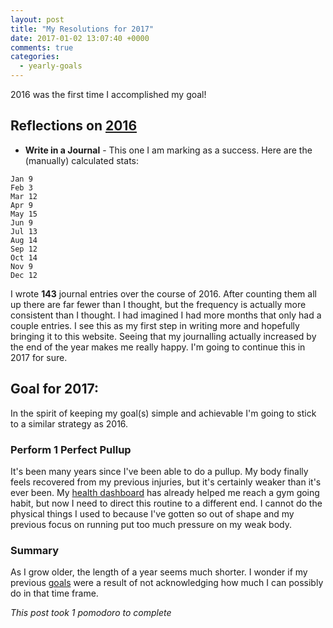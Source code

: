 ```yaml
---
layout: post
title: "My Resolutions for 2017"
date: 2017-01-02 13:07:40 +0000
comments: true
categories:
  - yearly-goals
---
```


2016 was the first time I accomplished my goal!

## Reflections on [2016][2016-post]


* **Write in a Journal** - This one I am marking as a success.  Here are the (manually) calculated stats:

```
Jan 9
Feb 3
Mar 12
Apr 9
May 15
Jun 9
Jul 13
Aug 14
Sep 12
Oct 14
Nov 9
Dec 12
```

I wrote **143** journal entries over the course of 2016.  After counting them all up there are far fewer than I thought,
but the frequency is actually more consistent than I thought. I had imagined I had more months that only had a couple
entries. I see this as my first step in writing more and hopefully bringing it to this website. Seeing that my
journalling actually increased by the end of the year makes me really happy. I'm going to continue this in 2017 for
sure.

[2016-post]: /my-resolutions-for-2016/

## Goal for 2017:

In the spirit of keeping my goal(s) simple and achievable I'm going to stick to a similar strategy as 2016.

### Perform 1 Perfect Pullup

It's been many years since I've been able to do a pullup. My body finally feels recovered from my previous injuries, but
it's certainly weaker than it's ever been. My [health dashboard][health-dashboard] has already helped me reach a gym
going habit, but now I need to direct this routine to a different end. I cannot do the physical things I used to because
I've gotten so out of shape and my previous focus on running put too much pressure on my weak body.

[health-dashboard]: /health/

### Summary

As I grow older, the length of a year seems much shorter. I wonder if my previous [goals][goals] were a result of not
acknowledging how much I can possibly do in that time frame.

[goals]: /yearly-goals/

*This post took 1 pomodoro to complete*

